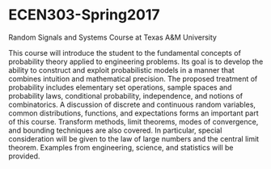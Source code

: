 # ECEN303-Spring2017
Random Signals and Systems Course at Texas A&amp;M University

This course will introduce the student to the fundamental concepts of probability theory applied to engineering problems. Its goal is to develop the ability to construct and exploit probabilistic models in a manner that combines intuition and mathematical precision. The proposed treatment of probability includes elementary set operations, sample spaces and probability laws, conditional probability, independence, and notions of combinatorics. A discussion of discrete and continuous random variables, common distributions, functions, and expectations forms an important part of this course. Transform methods, limit theorems, modes of convergence, and bounding techniques are also covered. In particular, special consideration will be given to the law of large numbers and the central limit theorem. Examples from engineering, science, and statistics will be provided.
